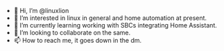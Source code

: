 - 👋 Hi, I’m @linuxlion
- 👀 I’m interested in linux in general and home automation at present.
- 🌱 I’m currently learning working with SBCs integrating Home Assistant.
- 💞️ I’m looking to collaborate on the same.
- 📫 How to reach me, it goes down in the dm.

<!---
linuxlion/linuxlion is a ✨ special ✨ repository because its `README.md` (this file) appears on your GitHub profile.
You can click the Preview link to take a look at your changes.
--->
